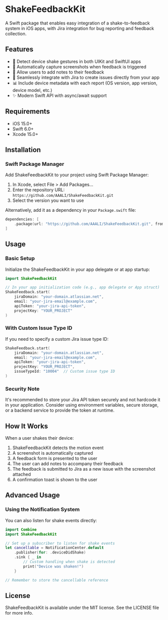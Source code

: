 # ShakeFeedbackKit

A Swift package that enables easy integration of a shake-to-feedback system in iOS apps, with Jira integration for bug reporting and feedback collection.

## Features

- 📱 Detect device shake gestures in both UIKit and SwiftUI apps
- 📸 Automatically capture screenshots when feedback is triggered
- 📝 Allow users to add notes to their feedback
- 🔄 Seamlessly integrate with Jira to create issues directly from your app
- 📊 Include device metadata with each report (OS version, app version, device model, etc.)
- ✨ Modern Swift API with async/await support

## Requirements

- iOS 15.0+
- Swift 6.0+
- Xcode 15.0+

## Installation

### Swift Package Manager

Add ShakeFeedbackKit to your project using Swift Package Manager:

1. In Xcode, select File > Add Packages...
2. Enter the repository URL: `https://github.com/AAALI/ShakeFeedbackKit.git`
3. Select the version you want to use

Alternatively, add it as a dependency in your `Package.swift` file:

```swift
dependencies: [
    .package(url: "https://github.com/AAALI/ShakeFeedbackKit.git", from: "1.0.0")
]
```

## Usage

### Basic Setup

Initialize the ShakeFeedbackKit in your app delegate or at app startup:

```swift
import ShakeFeedbackKit

// In your app initialization code (e.g., app delegate or App struct)
ShakeFeedback.start(
    jiraDomain: "your-domain.atlassian.net",
    email: "your-jira-email@example.com",
    apiToken: "your-jira-api-token",
    projectKey: "YOUR_PROJECT"
)
```

### With Custom Issue Type ID

If you need to specify a custom Jira issue type ID:

```swift
ShakeFeedback.start(
    jiraDomain: "your-domain.atlassian.net",
    email: "your-jira-email@example.com",
    apiToken: "your-jira-api-token",
    projectKey: "YOUR_PROJECT",
    issueTypeId: "10004"  // Custom issue type ID
)
```

### Security Note

It's recommended to store your Jira API token securely and not hardcode it in your application. Consider using environment variables, secure storage, or a backend service to provide the token at runtime.

## How It Works

When a user shakes their device:

1. ShakeFeedbackKit detects the motion event
2. A screenshot is automatically captured
3. A feedback form is presented to the user
4. The user can add notes to accompany their feedback
5. The feedback is submitted to Jira as a new issue with the screenshot attached
6. A confirmation toast is shown to the user

## Advanced Usage

### Using the Notification System

You can also listen for shake events directly:

```swift
import Combine
import ShakeFeedbackKit

// Set up a subscriber to listen for shake events
let cancellable = NotificationCenter.default
    .publisher(for: .deviceDidShake)
    .sink { _ in
        // Custom handling when shake is detected
        print("Device was shaken!")
    }

// Remember to store the cancellable reference
```

## License

ShakeFeedbackKit is available under the MIT license. See the LICENSE file for more info.
